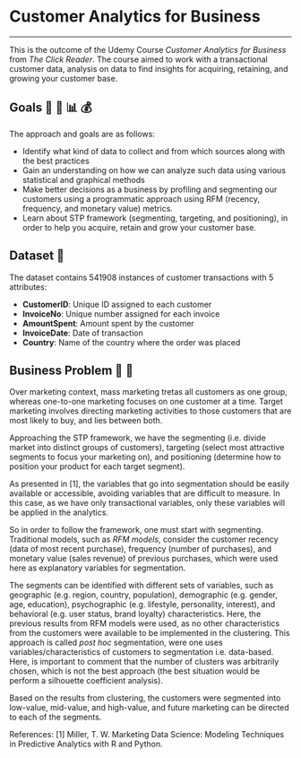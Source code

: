 # Customer Analytics for Business
---

This is the outcome of the Udemy Course *Customer Analytics for Business* from *The Click Reader*.
The course aimed to work with a transactional customer data, analysis on data to find insights for acquiring, retaining, and growing your customer base.


## Goals :snake: :dart: :bar_chart: :moneybag:

The approach and goals are as follows:
- Identify what kind of data to collect and from which sources along with the best practices
- Gain an understanding on how we can analyze such data using various statistical and graphical methods
- Make better decisions as a business by profiling and segmenting our customers using a programmatic approach using RFM (recency, frequency, and monetary value) metrics.
- Learn about STP framework (segmenting, targeting, and positioning), in order to help you acquire, retain and grow your customer base.


## Dataset :floppy_disk:

The dataset contains 541908 instances of customer transactions with 5 attributes:

- **CustomerID**: Unique ID assigned to each customer
- **InvoiceNo**: Unique number assigned for each invoice 
- **AmountSpent**: Amount spent by the customer
- **InvoiceDate**: Date of transaction
- **Country**: Name of the country where the order was placed

## Business Problem :briefcase: :rocket:

Over marketing context, mass marketing tretas all customers as one group, whereas one-to-one marketing focuses on one customer at a time. Target marketing involves directing marketing activities to those customers that are most likely to buy, and lies between both.

Approaching the STP framework, we have the segmenting (i.e. divide market into distinct groups of customers), targeting (select most attractive segments to focus your marketing on), and positioning (determine how to position your product for each target segment).

As presented in [1], the variables that go into segmentation should be easily available or accessible, avoiding variables that are difficult to measure. In this case, as we have only transactional variables, only these variables will be applied in the analytics.

So in order to follow the framework, one must start with segmenting. Traditional models, such as *RFM models*, consider the customer recency (data of most recent purchase), frequency (number of purchases), and monetary value (sales revenue) of previous purchases, which were used here as explanatory variables for segmentation. 

The segments can be identified with different sets of variables, such as geographic (e.g. region, country, population), demographic (e.g. gender, age, education), psychographic (e.g. lifestyle, personality, interest), and behavioral (e.g. user status, brand loyalty) characteristics. Here, the previous results from RFM models were used, as no other characteristics from the customers were available to be implemented in the clustering. This approach is called *post hoc* segmentation, were one uses variables/characteristics of customers to segmentation i.e. data-based. Here, is important to comment that the number of clusters was arbitrarily chosen, which is not the best approach (the best situation would be perform a silhouette coefficient analysis).

Based on the results from clustering, the customers were segmented into low-value, mid-value, and high-value, and future marketing can be directed to each of the segments.


References: [1] Miller, T. W. Marketing Data Science: Modeling Techniques in Predictive Analytics with R and Python.



